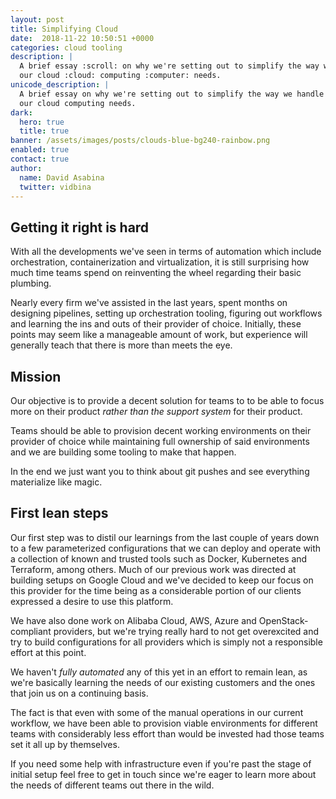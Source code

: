 ```yaml
---
layout: post
title: Simplifying Cloud
date:  2018-11-22 10:50:51 +0000
categories: cloud tooling
description: |
  A brief essay :scroll: on why we're setting out to simplify the way we handle
  our cloud :cloud: computing :computer: needs.
unicode_description: |
  A brief essay on why we're setting out to simplify the way we handle
  our cloud computing needs.
dark:
  hero: true
  title: true
banner: /assets/images/posts/clouds-blue-bg240-rainbow.png
enabled: true
contact: true
author:
  name: David Asabina
  twitter: vidbina
---
```


## Getting it right is hard

With all the developments we've seen in terms of automation which include
orchestration, containerization and virtualization, it is still surprising how
much time teams spend on reinventing the wheel regarding their basic plumbing.

Nearly every firm we've assisted in the last years, spent months on designing
pipelines, setting up orchestration tooling, figuring out workflows and
learning the ins and outs of their provider of choice. Initially, these points
may seem like a manageable amount of work, but experience will generally teach
that there is more than meets the eye.

## Mission

Our objective is to provide a decent solution for teams to to be able to focus
more on their product <em>rather than the support system</em> for their
product.

Teams should be able to provision decent working environments on their provider
of choice while maintaining full ownership of said environments and we are
building some tooling to make that happen.

In the end we just want you to think about git pushes and see everything
materialize like magic.

## First lean steps

Our first step was to distil our learnings from the last couple of years down
to a few parameterized configurations that we can deploy and operate with a
collection of known and trusted tools such as Docker, Kubernetes and Terraform,
among others. Much of our previous work was directed at building setups on
Google Cloud and we've decided to keep our focus on this provider for the time
being as a considerable portion of our clients expressed a desire to use this
platform.

We have also done work on Alibaba Cloud, AWS, Azure and OpenStack-compliant
providers, but we're trying really hard to not get overexcited and try to build
configurations for all providers which is simply not a responsible
effort at this point.

We haven't <em>fully automated</em> any of this yet in an effort to remain
lean, as we're basically learning the needs of our existing customers and the
ones that join us on a continuing basis.

The fact is that even with some of the manual operations in our current
workflow, we have been able to provision viable environments for different
teams with considerably less effort than would be invested had those teams set
it all up by themselves.

If you need some help with infrastructure even if you're past the stage of
initial setup feel free to get in touch since we're eager to learn more about
the needs of different teams out there in the wild.
